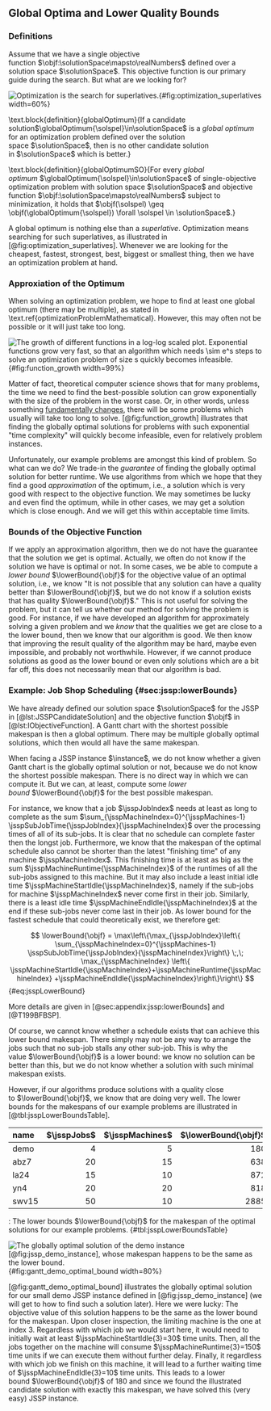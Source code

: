 ## Global Optima and Lower Quality Bounds

### Definitions

Assume that we have a single objective function&nbsp;$\objf:\solutionSpace\mapsto\realNumbers$ defined over a solution space&nbsp;$\solutionSpace$.
This objective function is our primary guide during the search.
But what are we looking for?

![Optimization is the search for superlatives.](\relative.path{optimization_superlatives.svgz}){#fig:optimization_superlatives width=60%}

\text.block{definition}{globalOptimum}{If a candidate solution$\globalOptimum{\solspel}\in\solutionSpace$ is a *global optimum* for an optimization problem defined over the solution space&nbsp;$\solutionSpace$, then is no other candidate solution in&nbsp;$\solutionSpace$ which is better.}

\text.block{definition}{globalOptimumSO}{For every *global optimum*&nbsp;$\globalOptimum{\solspel}\in\solutionSpace$ of single-objective optimization problem with solution space&nbsp;$\solutionSpace$ and objective function&nbsp;$\objf:\solutionSpace\mapsto\realNumbers$ subject to minimization, it holds that $\objf(\solspel) \geq \objf(\globalOptimum{\solspel}) \forall \solspel \in \solutionSpace$.}

A global optimum is nothing else than a *superlative*.
Optimization means searching for such superlatives, as illustrated in [@fig:optimization_superlatives].
Whenever we are looking for the cheapest, fastest, strongest, best, biggest or smallest thing, then we have an optimization problem at hand.

### Approxiation of the Optimum

When solving an optimization problem, we hope to find at least one global optimum (there may be multiple), as stated in \text.ref{optimizationProblemMathematical}.
However, this may often not be possible or it will just take too long.

![The growth of different functions in a log-log scaled plot. Exponential functions grow very fast, so that an algorithm which needs&nbsp;$\sim e^s$ steps to solve an optimization problem of size&nbsp;$s$ quickly becomes infeasible.](\relative.path{function_growth.svgz}){#fig:function_growth width=99%}

Matter of fact, theoretical computer science shows that for many problems, the time we need to find the best-possible solution can grow exponentially with the size of the problem in the worst case.
Or, in other words, unless something [fundamentally changes](http://en.wikipedia.org/wiki/P_versus_NP_problem), there will be some problems which usually will take too long to solve.
[@fig:function_growth] illustrates that finding the globally optimal solutions for problems with such exponential "time complexity" will quickly become infeasible, even for relatively problem instances.

Unfortunately, our example problems are amongst this kind of problem.
So what can we do?
We trade-in the *guarantee* of finding the globally optimal solution for better runtime.
We use algorithms from which we hope that they find a good *approximation* of the optimum, i.e., a solution which is very good with respect to the objective function.
We may sometimes be lucky and even find the optimum, while in other cases, we may get a solution which is close enough.
And we will get this within acceptable time limits.

### Bounds of the Objective Function

If we apply an approximation algorithm, then we do not have the guarantee that the solution we get is optimal.
Actually, we often do not know if the solution we have is optimal or not.
In some cases, we be able to compute a *lower bound*&nbsp;$\lowerBound{\objf}$ for the objective value of an optimal solution, i.e., we know "It is not possible that any solution can have a quality better than $\lowerBound{\objf}$, but we do not know if a solution exists that has quality&nbsp;$\lowerBound{\objf}$."
This is not useful for solving the problem, but it can tell us whether our method for solving the problem is good.
For instance, if we have developed an algorithm for approximately solving a given problem and we *know* that the qualities we get are close to a the lower bound, then we know that our algorithm is good.
We then know that improving the result quality of the algorithm may be hard, maybe even impossible, and probably not worthwhile.
However, if we cannot produce solutions as good as the lower bound or even only solutions which are a bit far off, this does not necessarily mean that our algorithm is bad.

### Example: Job Shop Scheduling {#sec:jssp:lowerBounds}

We have already defined our solution space&nbsp;$\solutionSpace$ for the JSSP in [@lst:JSSPCandidateSolution] and the objective function&nbsp;$\objf$ in [@lst:IObjectiveFunction].
A Gantt chart with the shortest possible makespan is then a global optimum.
There may be multiple globally optimal solutions, which then would all have the same makespan.

When facing a JSSP instance&nbsp;$\instance$, we do not know whether a given Gantt chart is the globally optimal solution or not, because we do not know the shortest possible makespan.
There is no direct way in which we can compute it.
But we can, at least, compute some *lower bound*&nbsp;$\lowerBound{\objf}$ for the best possible makespan.

For instance, we know that a job&nbsp;$\jsspJobIndex$ needs at least as long to complete as the sum&nbsp;$\sum_{\jsspMachineIndex=0}^{\jsspMachines-1} \jsspSubJobTime{\jsspJobIndex}{\jsspMachineIndex}$ over the processing times of all of its sub-jobs.
It is clear that no schedule can complete faster then the longst job.
Furthermore, we know that the makespan of the optimal schedule also cannot be shorter than the latest "finishing time" of any machine&nbsp;$\jsspMachineIndex$.
This finishing time is at least as big as the sum&nbsp;$\jsspMachineRuntime{\jsspMachineIndex}$ of the runtimes of all the sub-jobs assigned to this machine.
But it may also include a least initial idle time&nbsp;$\jsspMachineStartIdle{\jsspMachineIndex}$, namely if the sub-jobs for machine&nbsp;$\jsspMachineIndex$ never come first in their job.
Similarly, there is a least idle time&nbsp;$\jsspMachineEndIdle{\jsspMachineIndex}$ at the end if these sub-jobs never come last in their job.
As lower bound for the fastest schedule that could theoretically exist, we therefore get:

$$ \lowerBound{\objf} = \max\left\{\max_{\jsspJobIndex}\left\{ \sum_{\jsspMachineIndex=0}^{\jsspMachines-1} \jsspSubJobTime{\jsspJobIndex}{\jsspMachineIndex}\right\} \;,\; \max_{\jsspMachineIndex} \left\{ \jsspMachineStartIdle{\jsspMachineIndex}+\jsspMachineRuntime{\jsspMachineIndex} +\jsspMachineEndIdle{\jsspMachineIndex}\right\}\right\} $$ {#eq:jsspLowerBound}

More details are given in [@sec:appendix:jssp:lowerBounds] and [@T199BFBSP].

Of course, we cannot know whether a schedule exists that can achieve this lower bound makespan.
There simply may not be any way to arrange the jobs such that no sub-job stalls any other sub-job.
This is why the value&nbsp;$\lowerBound{\objf}$ is a lower bound: we know no solution can be better than this, but we do not know whether a solution with such minimal makespan exists.

However, if our algorithms produce solutions with a quality close to&nbsp;$\lowerBound{\objf}$, we know that are doing very well.
The lower bounds for the makespans of our example problems are illustrated in [@tbl:jsspLowerBoundsTable].

| name | $\jsspJobs$ | $\jsspMachines$ | $\lowerBound{\objf}$|
|:--|--:|--:|--:|
demo|4|5|180
abz7|20|15|638
la24|15|10|872
yn4|20|20|818
swv15|50|10|2885

: The lower bounds&nbsp;$\lowerBound{\objf}$ for the makespan of the optimal solutions for our example problems. {#tbl:jsspLowerBoundsTable}

![The globally optimal solution of the demo instance [@fig:jssp_demo_instance], whose makespan happens to be the same as the lower bound.](\relative.path{gantt_demo_optimal_bound.svgz}){#fig:gantt_demo_optimal_bound width=80%}

[@fig:gantt_demo_optimal_bound] illustrates the globally optimal solution for our small demo JSSP instance defined in [@fig:jssp_demo_instance] (we will get to how to find such a solution later).
Here we were lucky: The objective value of this solution happens to be the same as the lower bound for the makespan.
Upon closer inspection, the limiting machine is the one at index&nbsp;3.
Regardless with which job we would start here, it would need to initially wait at least&nbsp;$\jsspMachineStartIdle{3}=30$ time units.
Then, all the jobs together on the machine will consume&nbsp;$\jsspMachineRuntime{3}=150$ time units if we can execute them without further delay.
Finally, it regardless with which job we finish on this machine, it will lead to a further waiting time of&nbsp;$\jsspMachineEndIdle{3}=10$ time units.
This leads to a lower bound&nbsp;$\lowerBound{\objf}$ of&nbsp;180 and since we found the illustrated candidate solution with exactly this makespan, we have solved this (very easy) JSSP instance.
